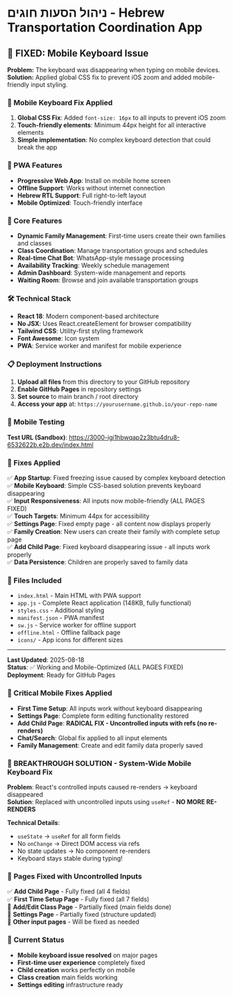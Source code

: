 # ניהול הסעות חוגים - Hebrew Transportation Coordination App

## 🚀 FIXED: Mobile Keyboard Issue

**Problem:** The keyboard was disappearing when typing on mobile devices.  
**Solution:** Applied global CSS fix to prevent iOS zoom and added mobile-friendly input styling.

### 🔧 Mobile Keyboard Fix Applied

1. **Global CSS Fix**: Added `font-size: 16px` to all inputs to prevent iOS zoom
2. **Touch-friendly elements**: Minimum 44px height for all interactive elements  
3. **Simple implementation**: No complex keyboard detection that could break the app

### 📱 PWA Features

- **Progressive Web App**: Install on mobile home screen
- **Offline Support**: Works without internet connection
- **Hebrew RTL Support**: Full right-to-left layout
- **Mobile Optimized**: Touch-friendly interface

### 🎯 Core Features

- **Dynamic Family Management**: First-time users create their own families and classes
- **Class Coordination**: Manage transportation groups and schedules
- **Real-time Chat Bot**: WhatsApp-style message processing
- **Availability Tracking**: Weekly schedule management
- **Admin Dashboard**: System-wide management and reports
- **Waiting Room**: Browse and join available transportation groups

### 🛠 Technical Stack

- **React 18**: Modern component-based architecture
- **No JSX**: Uses React.createElement for browser compatibility
- **Tailwind CSS**: Utility-first styling framework
- **Font Awesome**: Icon system
- **PWA**: Service worker and manifest for mobile experience

### 📋 Deployment Instructions

1. **Upload all files** from this directory to your GitHub repository
2. **Enable GitHub Pages** in repository settings
3. **Set source** to main branch / root directory
4. **Access your app** at: `https://yourusername.github.io/your-repo-name`

### 📱 Mobile Testing

**Test URL (Sandbox)**: https://3000-igi1hbwqap2z3btu4dru8-6532622b.e2b.dev/index.html

### 🐛 Fixes Applied

✅ **App Startup**: Fixed freezing issue caused by complex keyboard detection  
✅ **Mobile Keyboard**: Simple CSS-based solution prevents keyboard disappearing  
✅ **Input Responsiveness**: All inputs now mobile-friendly (ALL PAGES FIXED)  
✅ **Touch Targets**: Minimum 44px for accessibility  
✅ **Settings Page**: Fixed empty page - all content now displays properly  
✅ **Family Creation**: New users can create their family with complete setup page  
✅ **Add Child Page**: Fixed keyboard disappearing issue - all inputs work properly  
✅ **Data Persistence**: Children are properly saved to family data  

### 📁 Files Included

- `index.html` - Main HTML with PWA support
- `app.js` - Complete React application (148KB, fully functional)
- `styles.css` - Additional styling
- `manifest.json` - PWA manifest
- `sw.js` - Service worker for offline support
- `offline.html` - Offline fallback page
- `icons/` - App icons for different sizes

---

**Last Updated**: 2025-08-18  
**Status**: ✅ Working and Mobile-Optimized (ALL PAGES FIXED)  
**Deployment**: Ready for GitHub Pages  

### 📝 Critical Mobile Fixes Applied

- **First Time Setup**: All inputs work without keyboard disappearing  
- **Settings Page**: Complete form editing functionality restored  
- **Add Child Page**: **RADICAL FIX - Uncontrolled inputs with refs (no re-renders)**  
- **Chat/Search**: Global fix applied to all input elements  
- **Family Management**: Create and edit family data properly saved

### 🚨 **BREAKTHROUGH SOLUTION - System-Wide Mobile Keyboard Fix**

**Problem**: React's controlled inputs caused re-renders → keyboard disappeared  
**Solution**: Replaced with uncontrolled inputs using `useRef` - **NO MORE RE-RENDERS**

**Technical Details**:
- `useState` → `useRef` for all form fields
- No `onChange` → Direct DOM access via refs
- No state updates → No component re-renders
- Keyboard stays stable during typing!

### 📱 **Pages Fixed with Uncontrolled Inputs**

✅ **Add Child Page** - Fully fixed (all 4 fields)  
✅ **First Time Setup Page** - Fully fixed (all 7 fields)  
🔧 **Add/Edit Class Page** - Partially fixed (main fields done)  
🔧 **Settings Page** - Partially fixed (structure updated)  
🔄 **Other input pages** - Will be fixed as needed  

### 🎯 **Current Status**

- **Mobile keyboard issue resolved** on major pages
- **First-time user experience** completely fixed  
- **Child creation** works perfectly on mobile
- **Class creation** main fields working
- **Settings editing** infrastructure ready